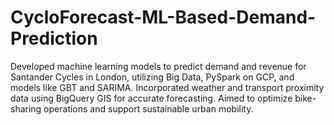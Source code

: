 # CycloForecast-ML-Based-Demand-Prediction
Developed machine learning models to predict demand and revenue for Santander Cycles in London, utilizing Big Data, PySpark on GCP, and models like GBT and SARIMA. Incorporated weather and transport proximity data using BigQuery GIS for accurate forecasting. Aimed to optimize bike-sharing operations and support sustainable urban mobility.
